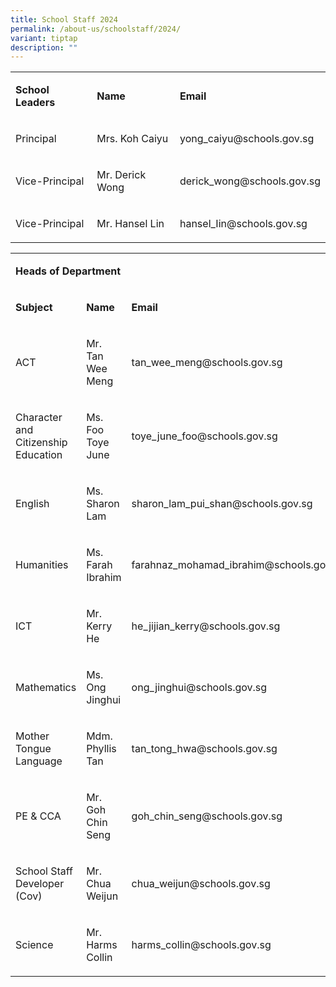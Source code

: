 ```yaml
---
title: School Staff 2024
permalink: /about-us/schoolstaff/2024/
variant: tiptap
description: ""
---
```

<table><tbody><tr><td rowspan="1" colspan="1"><p><strong>School Leaders</strong></p></td><td rowspan="1" colspan="1"><p><strong>Name</strong></p></td><td rowspan="1" colspan="1"><p><strong>Email</strong></p></td></tr><tr><td rowspan="1" colspan="1"><p>Principal</p></td><td rowspan="1" colspan="1"><p>Mrs. Koh Caiyu</p></td><td rowspan="1" colspan="1"><p><a rel="noopener noreferrer nofollow" target="_blank">yong_caiyu@schools.gov.sg</a></p></td></tr><tr><td rowspan="1" colspan="1"><p>Vice-Principal</p></td><td rowspan="1" colspan="1"><p>Mr. Derick Wong</p></td><td rowspan="1" colspan="1"><p><a rel="noopener noreferrer nofollow" target="_blank">derick_wong@schools.gov.sg</a></p></td></tr><tr><td rowspan="1" colspan="1"><p>Vice-Principal</p></td><td rowspan="1" colspan="1"><p>Mr. Hansel Lin</p></td><td rowspan="1" colspan="1"><p><a rel="noopener noreferrer nofollow" target="_blank">hansel_Iin@schools.gov.sg</a></p></td></tr></tbody></table><p></p><table><tbody><tr><td rowspan="1" colspan="3"><p><strong>Heads of Department</strong></p></td></tr><tr><td rowspan="1" colspan="1"><p><strong>Subject</strong></p></td><td rowspan="1" colspan="1"><p><strong>Name</strong></p></td><td rowspan="1" colspan="1"><p><strong>Email</strong></p></td></tr><tr><td rowspan="1" colspan="1"><p>ACT</p></td><td rowspan="1" colspan="1"><p>Mr. Tan Wee Meng</p></td><td rowspan="1" colspan="1"><p><a rel="noopener noreferrer nofollow" target="_blank">tan_wee_meng@schools.gov.sg</a></p></td></tr><tr><td rowspan="1" colspan="1"><p>Character and Citizenship Education</p></td><td rowspan="1" colspan="1"><p>Ms. Foo Toye June</p></td><td rowspan="1" colspan="1"><p><a rel="noopener noreferrer nofollow" target="_blank">toye_june_foo@schools.gov.sg</a></p></td></tr><tr><td rowspan="1" colspan="1"><p>English</p></td><td rowspan="1" colspan="1"><p>Ms. Sharon Lam</p></td><td rowspan="1" colspan="1"><p><a rel="noopener noreferrer nofollow" target="_blank">sharon_lam_pui_shan@schools.gov.sg</a></p></td></tr><tr><td rowspan="1" colspan="1"><p>Humanities</p></td><td rowspan="1" colspan="1"><p>Ms. Farah Ibrahim</p></td><td rowspan="1" colspan="1"><p><a rel="noopener noreferrer nofollow" target="_blank">farahnaz_mohamad_ibrahim@schools.gov.sg</a></p></td></tr><tr><td rowspan="1" colspan="1"><p>ICT</p></td><td rowspan="1" colspan="1"><p>Mr. Kerry He</p></td><td rowspan="1" colspan="1"><p><a rel="noopener noreferrer nofollow" target="_blank">he_jijian_kerry@schools.gov.sg</a></p></td></tr><tr><td rowspan="1" colspan="1"><p>Mathematics</p></td><td rowspan="1" colspan="1"><p>Ms. Ong Jinghui</p></td><td rowspan="1" colspan="1"><p><a rel="noopener noreferrer nofollow" target="_blank">ong_jinghui@schools.gov.sg</a></p></td></tr><tr><td rowspan="1" colspan="1"><p>Mother Tongue Language</p></td><td rowspan="1" colspan="1"><p>Mdm. Phyllis Tan</p></td><td rowspan="1" colspan="1"><p><a rel="noopener noreferrer nofollow" target="_blank">tan_tong_hwa@schools.gov.sg</a></p></td></tr><tr><td rowspan="1" colspan="1"><p>PE &amp; CCA</p></td><td rowspan="1" colspan="1"><p>Mr. Goh Chin Seng</p></td><td rowspan="1" colspan="1"><p><a rel="noopener noreferrer nofollow" target="_blank">goh_chin_seng@schools.gov.sg</a></p></td></tr><tr><td rowspan="1" colspan="1"><p>School Staff Developer (Cov)</p></td><td rowspan="1" colspan="1"><p>Mr. Chua Weijun</p></td><td rowspan="1" colspan="1"><p><a rel="noopener noreferrer nofollow" target="_blank">chua_weijun@schools.gov.sg</a></p></td></tr><tr><td rowspan="1" colspan="1"><p>Science</p></td><td rowspan="1" colspan="1"><p>Mr. Harms Collin</p></td><td rowspan="1" colspan="1"><p><a rel="noopener noreferrer nofollow" target="_blank">harms_collin@schools.gov.sg</a></p></td></tr></tbody></table><p></p>